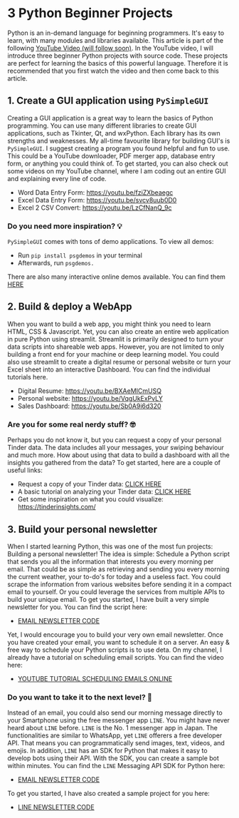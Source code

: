 # 3 Python Beginner Projects

Python is an in-demand language for beginning programmers. It's easy to learn, with many modules and libraries available. This article is part of the following [YouTube Video (will follow soon)](https://youtube.com/c/codingisfun). In the YouTube video, I will introduce three beginner Python projects with source code. These projects are perfect for learning the basics of this powerful language.
Therefore it is recommended that you first watch the video and then come back to this article.  

## 1. Create a GUI application using `PySimpleGUI`

Creating a GUI application is a great way to learn the basics of Python programming. You can use many different libraries to create GUI applications, such as Tkinter, Qt, and wxPython. Each library has its own strengths and weaknesses. My all-time favourite library for building GUI's is `PySimpleGUI`.
I suggest creating a program you found helpful and fun to use. This could be a YouTube downloader, PDF merger app, database entry form, or anything you could think of.
To get started, you can also check out some videos on my YouTube channel, where I am coding out an entire GUI and explaining every line of code.

- Word Data Entry Form: https://youtu.be/fziZXbeaegc
- Excel Data Entry Form: https://youtu.be/svcv8uub0D0
- Excel 2 CSV Convert: https://youtu.be/LzCfNanQ_9c

### Do you need more inspiration? 💡

`PySimpleGUI` comes with tons of demo applications.
To view all demos:

- Run `pip install psgdemos` in your terminal
- Afterwards, run `psgdemos.`

There are also many interactive online demos available. You can find them [HERE](https://pysimplegui.trinket.io/demo-programs#/demo-programs/intro-to-this-page)

## 2. Build & deploy a WebApp

When you want to build a web app, you might think you need to learn HTML, CSS & Javascript. Yet, you can also create an entire web application in pure Python using streamlit. Streamlit is primarily designed to turn your data scripts into shareable web apps. However, you are not limited to only building a front end for your machine or deep learning model. You could also use streamlit to create a digital resume or personal website or turn your Excel sheet into an interactive Dashboard. You can find the individual tutorials here.

- Digital Resume: https://youtu.be/BXAeMICmUSQ
- Personal website: https://youtu.be/VqgUkExPvLY
- Sales Dashboard: https://youtu.be/Sb0A9i6d320

### Are you for some real nerdy stuff? 🤓
Perhaps you do not know it, but you can request a copy of your personal Tinder data. The data includes all your messages, your swiping behaviour and much more. How about using that data to build a dashboard with all the insights you gathered from the data?
To get started, here are a couple of useful links:  

- Request a copy of your Tinder data: [CLICK HERE](https://www.help.tinder.com/hc/en-us/articles/115005626726-How-do-I-request-a-copy-of-my-personal-data-)
- A basic tutorial on analyzing your Tinder data: [CLICK HERE](https://medium.com/analytics-vidhya/tinder-data-54ba494e0a59)
- Get some inspiration on what you could visualize: https://tinderinsights.com/

## 3. Build your personal newsletter

When I started learning Python, this was one of the most fun projects: Building a personal newsletter! The idea is simple: Schedule a Python script that sends you all the information that interests you every morning per email. That could be as simple as retrieving and sending you every morning the current weather, your to-do's for today and a useless fact. You could scrape the information from various websites before sending it in a compact email to yourself. Or you could leverage the services from multiple APIs to build your unique email.
To get you started, I have built a very simple newsletter for you. You can find the script here:

- [EMAIL NEWSLETTER CODE](/personal_newsletter/EMAIL_VERSION/main.py)

Yet, I would encourage you to build your very own email newsletter. Once you have created your email, you want to schedule it on a server. An easy & free way to schedule your Python scripts is to use deta. On my channel, I already have a tutorial on scheduling email scripts. You can find the video here:

- [YOUTUBE TUTORIAL SCHEDULING EMAILS ONLINE](https://youtu.be/OLrC4J2-pvk)

### Do you want to take it to the next level? 🚀

Instead of an email, you could also send our morning message directly to your Smartphone using the free messenger app `LINE`. You might have never heard about `LINE` before. `LINE` is the No. 1 messenger app in Japan. The functionalities are similar to WhatsApp, yet `LINE` offerers a free developer API. That means you can programmatically send images, text, videos, and emojis. In addition, `LINE` has an SDK for Python that makes it easy to develop bots using their API. With the SDK, you can create a sample bot within minutes.
You can find the `LINE` Messaging API SDK for Python here:

- [EMAIL NEWSLETTER CODE](https://github.com/Sven-Bo/three-python-beginner-projects/blob/master/personal_newsletter/EMAIL_Version/main.py)

To get you started, I have also created a sample project for you here:

- [LINE NEWSLETTER CODE](https://github.com/Sven-Bo/three-python-beginner-projects/blob/master/personal_newsletter/LINE_Version/main.py)